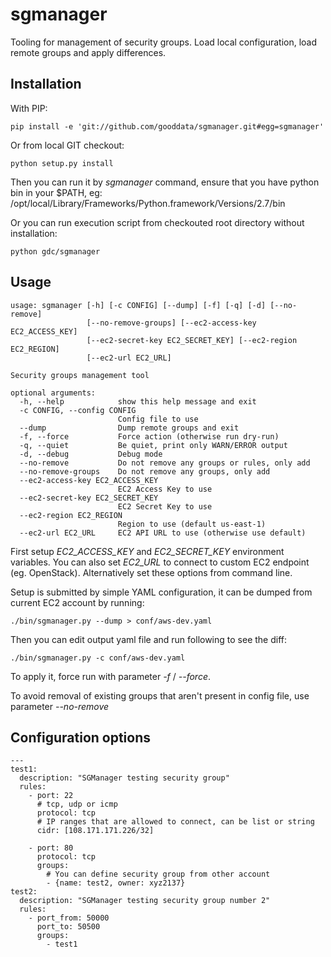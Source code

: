 # sgmanager

Tooling for management of security groups.
Load local configuration, load remote groups and apply differences.

## Installation
With PIP:

	pip install -e 'git://github.com/gooddata/sgmanager.git#egg=sgmanager'

Or from local GIT checkout:

	python setup.py install

Then you can run it by *sgmanager* command, ensure that you have python bin in your $PATH, eg:
/opt/local/Library/Frameworks/Python.framework/Versions/2.7/bin

Or you can run execution script from checkouted root directory without installation:

	python gdc/sgmanager

## Usage
	usage: sgmanager [-h] [-c CONFIG] [--dump] [-f] [-q] [-d] [--no-remove]
					 [--no-remove-groups] [--ec2-access-key EC2_ACCESS_KEY]
					 [--ec2-secret-key EC2_SECRET_KEY] [--ec2-region EC2_REGION]
					 [--ec2-url EC2_URL]

	Security groups management tool

	optional arguments:
	  -h, --help            show this help message and exit
	  -c CONFIG, --config CONFIG
							Config file to use
	  --dump                Dump remote groups and exit
	  -f, --force           Force action (otherwise run dry-run)
	  -q, --quiet           Be quiet, print only WARN/ERROR output
	  -d, --debug           Debug mode
	  --no-remove           Do not remove any groups or rules, only add
	  --no-remove-groups    Do not remove any groups, only add
	  --ec2-access-key EC2_ACCESS_KEY
							EC2 Access Key to use
	  --ec2-secret-key EC2_SECRET_KEY
							EC2 Secret Key to use
	  --ec2-region EC2_REGION
							Region to use (default us-east-1)
	  --ec2-url EC2_URL     EC2 API URL to use (otherwise use default)

First setup *EC2\_ACCESS\_KEY* and *EC2\_SECRET\_KEY* environment variables. You can also set *EC2\_URL* to connect to custom EC2 endpoint (eg. OpenStack).
Alternatively set these options from command line.

Setup is submitted by simple YAML configuration, it can be dumped from current EC2 account by running:

	./bin/sgmanager.py --dump > conf/aws-dev.yaml

Then you can edit output yaml file and run following to see the diff:

	./bin/sgmanager.py -c conf/aws-dev.yaml

To apply it, force run with parameter *-f* / *--force*.

To avoid removal of existing groups that aren't present in config file, use parameter *--no-remove*

## Configuration options
	---
	test1:
	  description: "SGManager testing security group"
	  rules:
		- port: 22
		  # tcp, udp or icmp
		  protocol: tcp
		  # IP ranges that are allowed to connect, can be list or string
		  cidr: [108.171.171.226/32]

		- port: 80
		  protocol: tcp
		  groups:
			# You can define security group from other account
			- {name: test2, owner: xyz2137}
	test2:
	  description: "SGManager testing security group number 2"
	  rules:
		- port_from: 50000
		  port_to: 50500
		  groups:
			- test1
